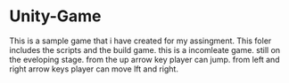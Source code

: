 # Unity-Game
This is a sample game that i have created for my assingment.
This foler includes the scripts and the build game. 
this is a incomleate game. still on the eveloping stage. 
from the up arrow key player can jump. from left and right arrow keys player can move lft and right. 
